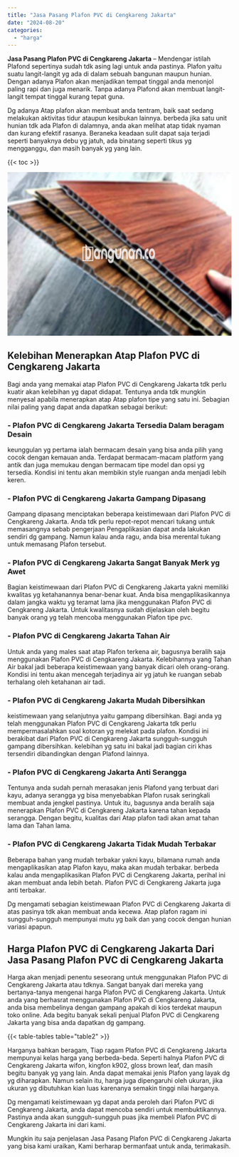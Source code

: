 ```yaml
---
title: "Jasa Pasang Plafon PVC di Cengkareng Jakarta"
date: "2024-08-20"
categories: 
  - "harga"
---
```


**Jasa Pasang Plafon PVC di Cengkareng Jakarta** – Mendengar istilah Plafond sepertinya sudah tdk asing lagi untuk anda pastinya. Plafon yaitu suatu langit-langit yg ada di dalam sebuah bangunan maupun hunian. Dengan adanya Plafon akan menjadikan tempat tinggal anda menonjol paling rapi dan juga menarik. Tanpa adanya Plafond akan membuat langit-langit tempat tinggal kurang tepat guna.

Dg adanya Atap plafon akan membuat anda tentram, baik saat sedang melakukan aktivitas tidur ataupun kesibukan lainnya. berbeda jika satu unit hunian tdk ada Plafon di dalamnya, anda akan melihat atap tidak nyaman dan kurang efektif rasanya. Beraneka keadaan sulit dapat saja terjadi seperti banyaknya debu yg jatuh, ada binatang seperti tikus yg mengganggu, dan masih banyak yg yang lain.

{{< toc >}}

![Jasa Pasang Plafon PVC di Cengkareng Jakarta](/images/flafond-pvc-murah16.png)

## Kelebihan Menerapkan Atap Plafon PVC di Cengkareng Jakarta

Bagi anda yang memakai atap Plafon PVC di Cengkareng Jakarta tdk perlu kuatir akan kelebihan yg dapat didapat. Tentunya anda tdk mungkin menyesal apabila menerapkan atap Atap plafon tipe yang satu ini. Sebagian nilai paling yang dapat anda dapatkan sebagai berikut:

### \- Plafon PVC di Cengkareng Jakarta Tersedia Dalam beragam Desain

keunggulan yg pertama ialah bermacam desain yang bisa anda pilih yang cocok dengan kemauan anda. Terdapat bermacam-macam platform yang antik dan juga memukau dengan bermacam tipe model dan opsi yg tersedia. Kondisi ini tentu akan membikin style ruangan anda menjadi lebih keren.

### \- Plafon PVC di Cengkareng Jakarta Gampang Dipasang

Gampang dipasang menciptakan beberapa keistimewaan dari Plafon PVC di Cengkareng Jakarta. Anda tdk perlu repot-repot mencari tukang untuk memasangnya sebab pengerjaan Pengaplikasian dapat anda lakukan sendiri dg gampang. Namun kalau anda ragu, anda bisa merental tukang untuk memasang Plafon tersebut.

### \- Plafon PVC di Cengkareng Jakarta Sangat Banyak Merk yg Awet

Bagian keistimewaan dari Plafon PVC di Cengkareng Jakarta yakni memiliki kwalitas yg ketahanannya benar-benar kuat. Anda bisa mengaplikasikannya dalam jangka waktu yg teramat lama jika menggunakan Plafon PVC di Cengkareng Jakarta. Untuk kwalitasnya sudah dijelaskan oleh begitu banyak orang yg telah mencoba menggunakan Plafon tipe pvc.

### \- Plafon PVC di Cengkareng Jakarta Tahan Air

Untuk anda yang males saat atap Plafon terkena air, bagusnya beralih saja menggunakan Plafon PVC di Cengkareng Jakarta. Kelebihannya yang Tahan Air bakal jadi beberapa keistimewaan yang banyak dicari oleh orang-orang. Kondisi ini tentu akan mencegah terjadinya air yg jatuh ke ruangan sebab terhalang oleh ketahanan air tadi.

### \- Plafon PVC di Cengkareng Jakarta Mudah Dibersihkan

keistimewaan yang selanjutnya yaitu gampang dibersihkan. Bagi anda yg telah menggunakan Plafon PVC di Cengkareng Jakarta tdk perlu mempermasalahkan soal kotoran yg melekat pada plafon. Kondisi ini berakibat dari Plafon PVC di Cengkareng Jakarta sungguh-sungguh gampang dibersihkan. kelebihan yg satu ini bakal jadi bagian ciri khas tersendiri dibandingkan dengan Plafond lainnya.

### \- Plafon PVC di Cengkareng Jakarta Anti Serangga

Tentunya anda sudah pernah merasakan jenis Plafond yang terbuat dari kayu, adanya serangga yg bisa menyebabkan Plafon rusak seringkali membuat anda jengkel pastinya. Untuk itu, bagusnya anda beralih saja menerapkan Plafon PVC di Cengkareng Jakarta karena tahan kepada serangga. Dengan begitu, kualitas dari Atap plafon tadi akan amat tahan lama dan Tahan lama.

### \- Plafon PVC di Cengkareng Jakarta Tidak Mudah Terbakar

Beberapa bahan yang mudah terbakar yakni kayu, bilamana rumah anda mengaplikasikan atap Plafon kayu, maka akan mudah terbakar. berbeda kalau anda mengaplikasikan Plafon PVC di Cengkareng Jakarta, perihal ini akan membuat anda lebih betah. Plafon PVC di Cengkareng Jakarta juga anti terbakar.

Dg mengamati sebagian keistimewaan Plafon PVC di Cengkareng Jakarta di atas pasinya tdk akan membuat anda kecewa. Atap plafon ragam ini sungguh-sungguh mempunyai mutu yg baik dan yang cocok dengan hunian variasi apapun.

## Harga Plafon PVC di Cengkareng Jakarta Dari Jasa Pasang Plafon PVC di Cengkareng Jakarta

Harga akan menjadi penentu seseorang untuk menggunakan Plafon PVC di Cengkareng Jakarta atau tdknya. Sangat banyak dari mereka yang bertanya-tanya mengenai harga Plafon PVC di Cengkareng Jakarta. Untuk anda yang berhasrat menggunakan Plafon PVC di Cengkareng Jakarta, anda bisa membelinya dengan gampang apakah di kios terdekat maupun toko online. Ada begitu banyak sekali penjual Plafon PVC di Cengkareng Jakarta yang bisa anda dapatkan dg gampang.

{{< table-tables table="table2" >}}

Harganya bahkan beragam, Tiap ragam Plafon PVC di Cengkareng Jakarta mempunyai kelas harga yang berbeda-beda. Seperti halnya Plafon PVC di Cengkareng Jakarta wifon, kingfon k902, gloss brown leaf, dan masih begitu banyak yg yang lain. Anda dapat memakai jenis Plafon yang layak dg yg diharapkan. Namun selain itu, harga juga dipengaruhi oleh ukuran, jika ukuran yg dibutuhkan kian luas karenanya semakin tinggi nilai harganya.

Dg mengamati keistimewaan yg dapat anda peroleh dari Plafon PVC di Cengkareng Jakarta, anda dapat mencoba sendiri untuk membuktikannya. Pastinya anda akan sungguh-sungguh puas jika membeli Plafon PVC di Cengkareng Jakarta ini dari kami.

Mungkin itu saja penjelasan Jasa Pasang Plafon PVC di Cengkareng Jakarta yang bisa kami uraikan, Kami berharap bermanfaat untuk anda, terimakasih.
